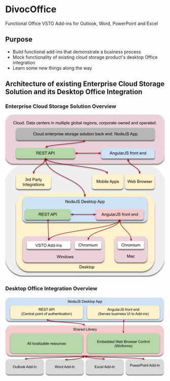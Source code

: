 # DivocOffice
Functional Office VSTO Add-ins for Outlook, Word, PowerPoint and Excel

## Purpose

* Build functional add-ins that demonstrate a business process
* Mock functionality of existing cloud storage product's desktop Office integration
* Learn some new things along the way

## Architecture of existing Enterprise Cloud Storage Solution and its Desktop Office Integration

### Enterprise Cloud Storage Solution Overview

![Cloud Storage Diagram](Docs/Assets/CloudStorageDiagram.svg)

### Desktop Office Integration Overview

![Windows Desktop Office](/Docs/Assets/WindowsDesktopOffice.svg)
